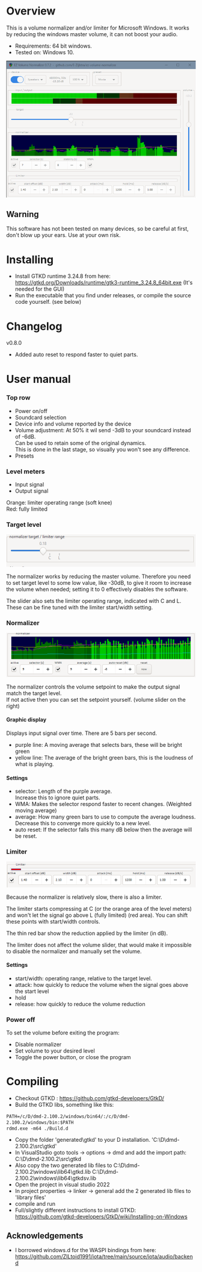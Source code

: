 
# Overview
This is a volume normalizer and/or limiter for Microsoft Windows.
It works by reducing the windows master volume, it can not boost your audio.
- Requirements: 64 bit windows.
- Tested on: Windows 10.

![controls](doc/controls.png)

## Warning
This software has not been tested on many devices, so be careful at first, don't blow up your ears.
Use at your own risk.


# Installing
- Install GTKD runtime 3.24.8 from here: https://gtkd.org/Downloads/runtime/gtk3-runtime_3.24.8_64bit.exe
  (It's needed for the GUI)
- Run the executable that you find under releases, or compile the source code yourself. (see below)

# Changelog
v0.8.0
 - Added auto reset to respond faster to quiet parts.


# User manual

### Top row
- Power on/off
- Soundcard selection
- Device info and volume reported by the device
- Volume adjustment: At 50% it wil send -3dB to your soundcard instead of -6dB.  
  Can be used to retain some of the original dynamics.  
  This is done in the last stage, so visually you won't see any difference.
- Presets

### Level meters
- Input signal
- Output signal

Orange: limiter operating range (soft knee)  
Red: fully limited

### Target level
![controls](doc/target.png)

The normalizer works by reducing the master volume.
Therefore you need to set target level to some low value, like -30dB, to give it room to increase the volume when needed; setting it to 0 effectively disables the software.

The slider also sets the limiter operating range, indicated with C and L.
These can be fine tuned with the limiter start/width setting.

### Normalizer
![controls](doc/normalizer.png)

The normalizer controls the volume setpoint to make the output signal match the target level.  
If not active then you can set the setpoint yourself. (volume slider on the right)

#### Graphic display
Displays input signal over time. There are 5 bars per second.
- purple line: A moving average that selects bars, these will be bright green
- yellow line: The average of the bright green bars, this is the loudness of what is playing.

#### Settings
 - selector: Length of the purple average.  
   Increase this to ignore quiet parts.
 - WMA: Makes the selector respond faster to recent changes. (Weighted moving average)
 - average: How many green bars to use to compute the average loudness.  
   Decrease this to converge more quickly to a new level.
 - auto reset: If the selector falls this many dB below then the average will be reset.  

### Limiter
![controls](doc/limiter.png)

Because the normalizer is relatively slow, there is also a limiter.

The limiter starts compressing at C (or the orange area of the level meters) and won't let the signal go above L (fully limited) (red area). You can shift these points with start/width controls.

The thin red bar show the reduction applied by the limiter (in dB).

The limiter does not affect the volume slider, that would make it impossible to disable the normalizer and manually set the volume.

#### Settings
- start/width: operating range, relative to the target level.
- attack: how quickly to reduce the volume when the signal goes above the start level
- hold
- release: how quickly to reduce the volume reduction


### Power off
To set the volume before exiting the program:
- Disable normalizer
- Set volume to your desired level
- Toggle the power button, or close the program



# Compiling
- Checkout GTKD : https://github.com/gtkd-developers/GtkD/
- Build the GTKD libs, something like this:
```
PATH=/c/D/dmd-2.100.2/windows/bin64/:/c/D/dmd-2.100.2/windows/bin:$PATH
rdmd.exe -m64 ./Build.d
```
- Copy the folder 'generated\gtkd' to your D installation. 'C:\D\dmd-2.100.2\src\gtkd'
- In VisualStudio goto tools -> options -> dmd and add the import path: C:\D\dmd-2.100.2\src\gtkd
- Also copy the two generated lib files to C:\D\dmd-2.100.2\windows\lib64\gtkd.lib C:\D\dmd-2.100.2\windows\lib64\gtkdsv.lib
- Open the project in visual studio 2022
- In project properties -> linker -> general add the 2 generated lib files to 'library files'
- compile and run
- Full/slightly different instructions to install GTKD: https://github.com/gtkd-developers/GtkD/wiki/Installing-on-Windows

## Acknowledgements
- I borrowed windows.d for the WASPI bindings from here: https://github.com/ZILtoid1991/iota/tree/main/source/iota/audio/backend

